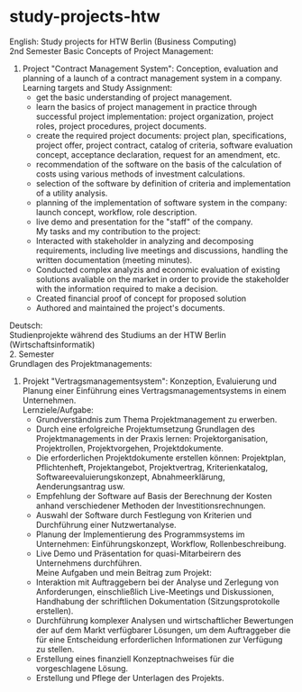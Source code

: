 # study-projects-htw

English:
Study projects for HTW Berlin (Business Computing)  
2nd Semester
Basic Concepts of Project Management: 
1) Project "Contract Management System": Conception, evaluation and planning of a launch of a contract management system in a company.       Learning targets and Study Assignment:
    - get the basic understanding of project management.
    - learn the basics of project management in practice through successful project implementation: project organization, project roles, project procedures, project documents.
    - create the required project documents: project plan, specifications, project offer, project contract, catalog of criteria, software evaluation concept, acceptance declaration, request for an amendment, etc.
    - recommendation of the software on the basis of the calculation of costs using various methods of investment calculations.
    - selection of the software by definition of criteria and implementation of a utility analysis.
    - planning of the implementation of software system in the company: launch concept, workflow, role description.
    - live demo and presentation for the "staff" of the company.       
  My tasks and my contribution to the project:     
    - Interacted with stakeholder in analyzing and decomposing requirements, including live meetings and discussions, handling the written documentation (meeting minutes).
    - Conducted complex analyzis and economic evaluation of existing solutions avaliable on the market in order to provide the stakeholder with the information required to make a decision.
    - Created financial proof of concept for proposed solution
    - Authored and maintained the project's documents.

Deutsch:  
Studienprojekte während des Studiums an der HTW Berlin (Wirtschaftsinformatik)    
2. Semester  
Grundlagen des Projektmanagements:    
1) Projekt "Vertragsmanagementsystem": Konzeption, Evaluierung und Planung einer Einführung eines Vertragsmanagementsystems in einem Unternehmen.     
  Lernziele/Aufgabe:       
    - Grundverständnis zum Thema Projektmanagement zu erwerben. 
    - Durch eine erfolgreiche Projektumsetzung Grundlagen des Projektmanagements in der Praxis lernen: Projektorganisation, Projektrollen, Projektvorgehen, Projektdokumente.
    - Die erforderlichen Projektdokumente erstellen können: Projektplan, Pflichtenheft, Projektangebot, Projektvertrag, Kriterienkatalog, Softwareevaluierungskonzept, Abnahmeerklärung, Aenderungsantrag usw.
    - Empfehlung der Software auf Basis der Berechnung der Kosten anhand verschiedener Methoden der Investitionsrechnungen.
    - Auswahl der Software durch Festlegung von Kriterien und Durchführung einer Nutzwertanalyse.
    - Planung der Implementierung des Programmsystems im Unternehmen: Einführungskonzept, Workflow, Rollenbeschreibung.  
    - Live Demo und Präsentation for quasi-Mitarbeirern des Unternehmens durchführen.   
  Meine Aufgaben und mein Beitrag zum Projekt:     
    - Interaktion mit Auftraggebern bei der Analyse und Zerlegung von Anforderungen, einschließlich Live-Meetings und Diskussionen, Handhabung der schriftlichen Dokumentation (Sitzungsprotokolle erstellen).
    - Durchführung komplexer Analysen und wirtschaftlicher Bewertungen der auf dem Markt verfügbarer Lösungen, um dem Auftraggeber die für eine Entscheidung erforderlichen Informationen zur Verfügung zu stellen.
    - Erstellung eines finanziell Konzeptnachweises für die vorgeschlagene Lösung.
    - Erstellung und Pflege der Unterlagen des Projekts.
